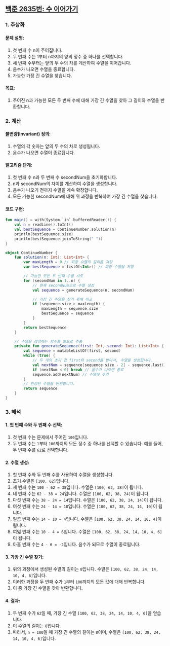 ## [백준 2635번: 수 이어가기](https://www.acmicpc.net/problem/1436)

### 1. 추상화
#### 문제 설명:
1. 첫 번째 수 n이 주어집니다.
2. 두 번째 수는 1부터 n까지의 양의 정수 중 하나를 선택합니다.
3. 세 번째 수부터는 앞의 두 수의 차를 계산하여 수열을 이어갑니다.
4. 음수가 나오면 수열을 종료합니다.
5. 가능한 가장 긴 수열을 찾습니다.

#### 목표:
1. 주어진 n과 가능한 모든 두 번째 수에 대해 가장 긴 수열을 찾아 그 길이와 수열을 반환합니다.


### 2. 계산
#### 불변량(Invariant) 정의:
1. 수열의 각 숫자는 앞의 두 수의 차로 생성됩니다.
2. 음수가 나오면 수열이 종료됩니다.

#### 알고리즘 단계:
1. 첫 번째 수 n과 두 번째 수 secondNum을 초기화합니다.
2. n과 secondNum의 차이를 계산하여 수열을 생성합니다.
3. 음수가 나오기 전까지 수열을 계속 확장합니다.
4. 모든 가능한 secondNum에 대해 위 과정을 반복하여 가장 긴 수열을 찾습니다.

#### 코드 구현:
```kotlin
fun main() = with(System.`in`.bufferedReader()) {
    val n = readLine().toInt()
    val bestSequence = ContinueNumber.solution(n)
    println(bestSequence.size)
    println(bestSequence.joinToString(" "))
}

object ContinueNumber {
    fun solution(n: Int): List<Int> {
        var maxLength = 0 // 최장 수열의 길이를 저장
        var bestSequence = listOf<Int>() // 최장 수열을 저장

        // 가능한 모든 두 번째 수를 시도
        for (secondNum in 1..n) {
            // 현재 secondNum으로 수열 생성
            val sequence = generateSequence(n, secondNum)

            // 가장 긴 수열을 찾기 위해 비교
            if (sequence.size > maxLength) {
                maxLength = sequence.size
                bestSequence = sequence
            }
        }
        return bestSequence
    }

    // 수열을 생성하는 함수를 별도로 추출
    private fun generateSequence(first: Int, second: Int): List<Int> {
        val sequence = mutableListOf(first, second)
        while (true) {
            // 두 개의 초기 값 first와 second를 받아서, 수열을 생성합니다.
            val nextNum = sequence[sequence.size - 2] - sequence.last()
            if (nextNum < 0) break // 음수가 나오면 종료
            sequence.add(nextNum) // 수열에 추가
        }
        // 완성된 수열을 반환합니다.
        return sequence
    }
}
```

### 3. 해석
#### 1. **첫 번째 수와 두 번째 수 선택**:
1. 첫 번째 수는 문제에서 주어진 `100`입니다.
2. 두 번째 수는 `1`부터 `100`까지의 모든 정수 중 하나를 선택할 수 있습니다. 예를 들어, 두 번째 수를 `62`로 선택합니다.

#### 2. **수열 생성**:
1. 첫 번째 수와 두 번째 수를 사용하여 수열을 생성합니다.
2. 초기 수열은 `[100, 62]`입니다.
3. 세 번째 수는 `100 - 62 = 38`입니다. 수열은 `[100, 62, 38]`이 됩니다.
4. 네 번째 수는 `62 - 38 = 24`입니다. 수열은 `[100, 62, 38, 24]`이 됩니다.
5. 다섯 번째 수는 `38 - 24 = 14`입니다. 수열은 `[100, 62, 38, 24, 14]`이 됩니다.
6. 여섯 번째 수는 `24 - 14 = 10`입니다. 수열은 `[100, 62, 38, 24, 14, 10]`이 됩니다.
7. 일곱 번째 수는 `14 - 10 = 4`입니다. 수열은 `[100, 62, 38, 24, 14, 10, 4]`이 됩니다.
8. 여덟 번째 수는 `10 - 4 = 6`입니다. 수열은 `[100, 62, 38, 24, 14, 10, 4, 6]`이 됩니다.
9. 아홉 번째 수는 `4 - 6 = -2`입니다. 음수가 되므로 수열이 종료됩니다.

#### 3. **가장 긴 수열 찾기**:
1. 위의 과정에서 생성된 수열의 길이는 `8`입니다. 수열은 `[100, 62, 38, 24, 14, 10, 4, 6]`입니다.
2. 이러한 과정을 두 번째 수가 `1`부터 `100`까지의 모든 값에 대해 반복합니다.
3. 이 중 가장 긴 수열을 찾아 반환합니다.

#### 4. **결과**:
1. 두 번째 수가 `62`일 때, 가장 긴 수열 `[100, 62, 38, 24, 14, 10, 4, 6]`을 얻습니다.
2. 이 수열의 길이는 `8`입니다.
3. 따라서, `n = 100`일 때 가장 긴 수열의 길이는 `8`이며, 수열은 `[100, 62, 38, 24, 14, 10, 4, 6]`입니다.